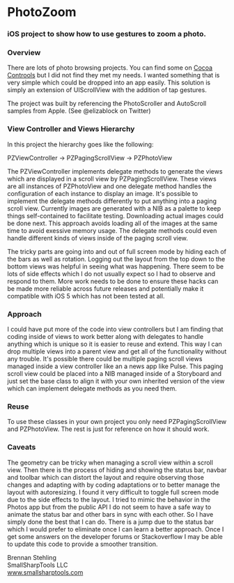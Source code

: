 PhotoZoom
===================

### iOS project to show how to use gestures to zoom a photo.

### Overview

There are lots of photo browsing projects. You can find some on [Cocoa Controols](http://www.cocoacontrols.com/tags/photo) but I
did not find they met my needs. I wanted something that is very simple which could be dropped into an app easily. This solution
is simply an extension of UIScrollView with the addition of tap gestures.

The project was built by referencing the PhotoScroller and AutoScroll samples from Apple. (See @elizablock on Twitter)

### View Controller and Views Hierarchy

In this project the hierarchy goes like the following:

PZViewController -> PZPagingScrollView -> PZPhotoView

The PZViewController implements delegate methods to generate the views which are displayed in a scroll view by
PZPagingScrollView. These views are all instances of PZPhotoView and one delegate method handles the configuration
of each instance to display an image. It's possible to implement the delegate methods differently to put anything
into a paging scroll view. Currently images are generated with a NIB as a palette to keep things self-contained to
facilitate testing. Downloading actual images could be done next. This approach avoids loading all of the images at
the same time to avoid exessive memory usage. The delegate methods could even handle different kinds of views inside
of the paging scroll view.

The tricky parts are going into and out of full screen mode by hiding each of the bars as well as rotation. Logging
out the layout from the top down to the bottom views was helpful in seeing what was happening. There seem to be lots
of side effects which I do not usually expect so I had to observe and respond to them. More work needs to be done to
ensure these hacks can be made more reliable across future releases and potentially make it compatible with iOS 5 which
has not been tested at all.

### Approach

I could have put more of the code into view controllers but I am finding that coding inside of views to work better along
with delegates to handle anything which is unique so it is easier to reuse and extend. This way I can drop multiple views 
into a parent view and get all of the functionality without any trouble. It's possible there could be multiple paging scroll 
views managed inside a view controller like an a news app like Pulse. This paging scroll view could be placed into a NIB 
managed inside of a Storyboard and just set the base class to align it with your own inherited version of the view which 
can implement delegate methods as you need them.

### Reuse

To use these classes in your own project you only need PZPagingScrollView and PZPhotoView. The rest is just for reference
on how it should work.

### Caveats

The geometry can be tricky when managing a scroll view within a scroll view. Then there is the process of hiding and showing
the status bar, navbar and toolbar which can distort the layout and require observing those changes and adapting with
by coding adaptations or to better manage the layout with autoresizing. I found it very difficult to toggle full screen
mode due to the side effects to the layout. I tried to mimic the behavior in the Photos app but from the public API I do
not seem to have a safe way to animate the status bar and other bars in sync with each other. So I have simply done the
best that I can do. There is a jump due to the status bar which I would prefer to eliminate once I can learn a better 
approach. Once I get some answers on the developer forums or Stackoverflow I may be able to update this code to provide
a smoother transition.

Brennan Stehling  
SmallSharpTools LLC  
www.smallsharptools.com  
